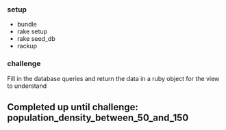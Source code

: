 ### setup
- bundle
- rake setup
- rake seed_db
- rackup

### challenge

Fill in the database queries and return the data in a ruby object for the view to understand

## Completed up until challenge: population_density_between_50_and_150
